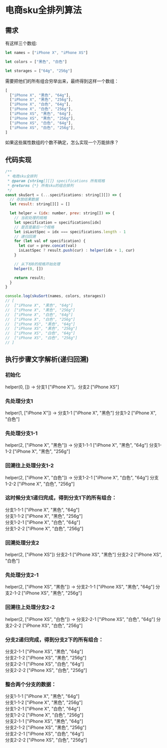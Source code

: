 # 电商sku全排列算法

## 需求

有这样三个数组:

```js
let names = ["iPhone X", "iPhone XS"]

let colors = ["黑色", "白色"]

let storages = ["64g", "256g"]

```

需要把他们的所有组合穷举出来，最终得到这样一个数组：

```js
[
  ["iPhone X", "黑色", "64g"],
  ["iPhone X", "黑色", "256g"],
  ["iPhone X", "白色", "64g"],
  ["iPhone X", "白色", "256g"],
  ["iPhone XS", "黑色", "64g"],
  ["iPhone XS", "黑色", "256g"],
  ["iPhone XS", "白色", "64g"],
  ["iPhone XS", "白色", "256g"],
]

```

如果这些属性数组的个数不确定，怎么实现一个万能排序？

## 代码实现

```js
/**
 * 电商sku全排列
 * @param {string[][]} specifications 所有规格
 * @returns {*} 所有sku的组合排列
 */
const skuSort = (...specifications: string[][]) => {
  // 存放结果数据
  let result: string[][] = []

  let helper = (idx: number, prev: string[]) => {
    // 当前处理的规格
    let specification = specifications[idx]
    // 是否是最后一个规格
    let isLastSpec = idx === specifications.length - 1
    // 递归回溯
    for (let val of specification) {
      let cur = prev.concat(val)
      isLastSpec ? result.push(cur) : helper(idx + 1, cur)
    }

    // 从下标0的规格开始处理
    helper(0, [])

    return result;
  }
}

console.log(skuSort(names, colors, storages))
// [
//  ["iPhone X", "黑色", "64g"] 
//  ["iPhone X", "黑色", "256g"] 
//  ["iPhone X", "白色", "64g"] 
//  ["iPhone X", "白色", "256g"]
//  ["iPhone XS", "黑色", "64g"] 
//  ["iPhone XS", "黑色", "256g"] 
//  ["iPhone XS", "白色", "64g"]
//  ["iPhone XS", "白色", "256g"]
// ]
```

## 执行步骤文字解析(递归回溯)

### 初始化
helper(0, []) -> 分支1 ["iPhone X"]，分支2 ["iPhone XS"]<br>

### 先处理分支1
helper(1, ["iPhone X"]) -> 分支1-1 ["iPhone X", "黑色"] 分支1-2 ["iPhone X", "白色"]<br>

### 先处理分支1-1
helper(2, ["iPhone X", "黑色"]) -> 分支1-1-1 ["iPhone X", "黑色", "64g"] 分支1-1-2 ["iPhone X", "黑色", "256g"]<br>

### 回溯往上处理分支1-2
helper(2, ["iPhone X", "白色"]) -> 分支1-2-1 ["iPhone X", "白色", "64g"] 分支1-2-2 ["iPhone X", "白色", "256g"]<br>

### 这时候分支1递归完成，得到分支1下的所有组合：
分支1-1-1 ["iPhone X", "黑色", "64g"]<br>
分支1-1-2 ["iPhone X", "黑色", "256g"]<br>
分支1-2-1 ["iPhone X", "白色", "64g"]<br> 
分支1-2-2 ["iPhone X", "白色", "256g"]<br>

### 回溯处理分支2
helper(2, ["iPhone XS"]) 分支2-1 ["iPhone XS", "黑色"] 分支2-2 ["iPhone XS", "白色"]<br>

### 先处理分支2-1
helper(2, ["iPhone XS", "黑色"]) -> 分支2-1-1 ["iPhone XS", "黑色", "64g"] 分支2-1-2 ["iPhone XS", "黑色", "256g"]<br> 

### 回溯往上处理分支2-2
helper(2, ["iPhone XS", "白色"]) -> 分支2-2-1 ["iPhone XS", "白色", "64g"] 分支2-2-2 ["iPhone XS", "白色", "256g"]<br>

### 分支2递归完成，得到分支2下的所有组合：
分支2-1-1 ["iPhone XS", "黑色", "64g"]<br>
分支2-1-2 ["iPhone XS", "黑色", "256g"]<br> 
分支2-2-1 ["iPhone XS", "白色", "64g"]<br>
分支2-2-2 ["iPhone XS", "白色", "256g"]<br>

### 整合两个分支的数据：
分支1-1-1 ["iPhone X", "黑色", "64g"]<br> 
分支1-1-2 ["iPhone X", "黑色", "256g"]<br> 
分支1-2-1 ["iPhone X", "白色", "64g"]<br> 
分支1-2-2 ["iPhone X", "白色", "256g"]<br>
分支2-1-1 ["iPhone XS", "黑色", "64g"]<br> 
分支2-1-2 ["iPhone XS", "黑色", "256g"]<br> 
分支2-2-1 ["iPhone XS", "白色", "64g"]<br>
分支2-2-2 ["iPhone XS", "白色", "256g"]<br>
